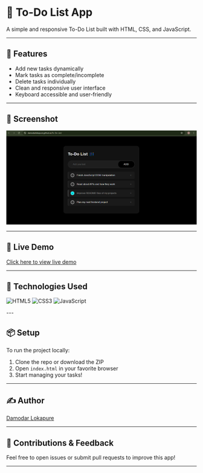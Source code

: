 # 📝 To-Do List App

A simple and responsive To-Do List built with HTML, CSS, and JavaScript.

---

## 🚀 Features
- Add new tasks dynamically
- Mark tasks as complete/incomplete
- Delete tasks individually
- Clean and responsive user interface
- Keyboard accessible and user-friendly

---

## 📸 Screenshot

![Todo Screenshot](./to-do-list.png)

---

## 🔗 Live Demo

[Click here to view live demo](https://damodarlokapure.github.io/To-Do-List/)

---

## 📁 Technologies Used

<p align="left">
  <img alt="HTML5" src="https://img.shields.io/badge/HTML5-E34F26?style=for-the-badge&logo=html5&logoColor=white" height="28" />
  <img alt="CSS3" src="https://img.shields.io/badge/CSS3-1572B6?style=for-the-badge&logo=css3&logoColor=white" height="28" />
  <img alt="JavaScript" src="https://img.shields.io/badge/JavaScript-F7DF1E?style=for-the-badge&logo=javascript&logoColor=black" height="28" />
</p>
---

## 📦 Setup

To run the project locally:

1. Clone the repo or download the ZIP  
2. Open `index.html` in your favorite browser  
3. Start managing your tasks!

---

## ✍️ Author

[Damodar Lokapure](https://github.com/damodarlokapure)

---

## 🙌 Contributions & Feedback

Feel free to open issues or submit pull requests to improve this app!

---


